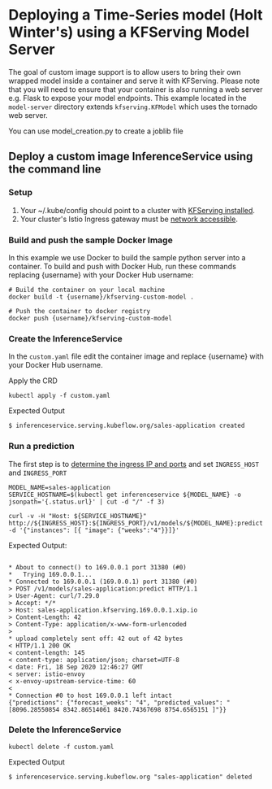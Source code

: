 # Deploying a Time-Series model (Holt Winter's) using a KFServing Model Server

The goal of custom image support is to allow users to bring their own wrapped model inside a container and serve it with KFServing. Please note that you will need to ensure that your container is also running a web server e.g. Flask to expose your model endpoints. This example located in the `model-server` directory extends `kfserving.KFModel` which uses the tornado web server.

 You can use model_creation.py to create a joblib file

## Deploy a custom image InferenceService using the command line

### Setup

1. Your ~/.kube/config should point to a cluster with [KFServing installed](https://github.com/kubeflow/kfserving/#install-kfserving).
2. Your cluster's Istio Ingress gateway must be [network accessible](https://istio.io/latest/docs/tasks/traffic-management/ingress/ingress-control/).

### Build and push the sample Docker Image

In this example we use Docker to build the sample python server into a container. To build and push with Docker Hub, run these commands replacing {username} with your Docker Hub username:

```
# Build the container on your local machine
docker build -t {username}/kfserving-custom-model .

# Push the container to docker registry
docker push {username}/kfserving-custom-model
```

### Create the InferenceService

In the `custom.yaml` file edit the container image and replace {username} with your Docker Hub username.

Apply the CRD

```
kubectl apply -f custom.yaml
```

Expected Output

```
$ inferenceservice.serving.kubeflow.org/sales-application created
```

### Run a prediction
The first step is to [determine the ingress IP and ports](../../../../README.md#determine-the-ingress-ip-and-ports) and set `INGRESS_HOST` and `INGRESS_PORT`

```
MODEL_NAME=sales-application
SERVICE_HOSTNAME=$(kubectl get inferenceservice ${MODEL_NAME} -o jsonpath='{.status.url}' | cut -d "/" -f 3)

curl -v -H "Host: ${SERVICE_HOSTNAME}" http://${INGRESS_HOST}:${INGRESS_PORT}/v1/models/${MODEL_NAME}:predict -d '{"instances": [{ "image": {"weeks":"4"}}]}'
```

Expected Output:

```

* About to connect() to 169.0.0.1 port 31380 (#0)
*   Trying 169.0.0.1...
* Connected to 169.0.0.1 (169.0.0.1) port 31380 (#0)
> POST /v1/models/sales-application:predict HTTP/1.1
> User-Agent: curl/7.29.0
> Accept: */*
> Host: sales-application.kfserving.169.0.0.1.xip.io
> Content-Length: 42
> Content-Type: application/x-www-form-urlencoded
> 
* upload completely sent off: 42 out of 42 bytes
< HTTP/1.1 200 OK
< content-length: 145
< content-type: application/json; charset=UTF-8
< date: Fri, 18 Sep 2020 12:46:27 GMT
< server: istio-envoy
< x-envoy-upstream-service-time: 60
< 
* Connection #0 to host 169.0.0.1 left intact
{"predictions": {"forecast_weeks": "4", "predicted_values": "[8096.28550854 8342.86514061 8420.74367698 8754.6565151 ]"}}
```

### Delete the InferenceService

```
kubectl delete -f custom.yaml
```

Expected Output

```
$ inferenceservice.serving.kubeflow.org "sales-application" deleted
```



